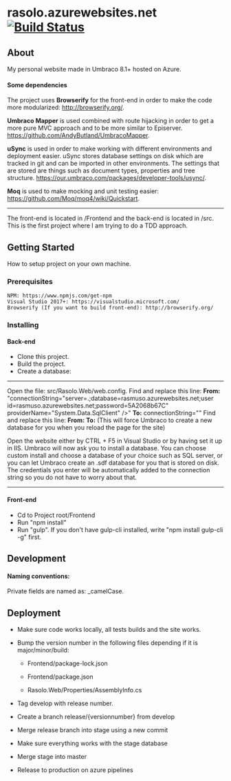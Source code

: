 # rasolo.azurewebsites.net [![Build Status](https://dev.azure.com/rasmusolofssons/rasolo/_apis/build/status/rasolo%20-%201%20-%20CI?branchName=master)](https://dev.azure.com/rasmusolofssons/rasolo/_build/latest?definitionId=2&branchName=master)

## About ##
My personal website made in Umbraco 8.1+ hosted on Azure.

#### Some dependencies

The project uses **Browserify** for the front-end in order to make the code more modularized: http://browserify.org/.

**Umbraco Mapper** is used combined with route hijacking in order to get a more pure MVC approach and to be more similar to Episerver. https://github.com/AndyButland/UmbracoMapper.

**uSync** is used in order to make working with different environments and deployment easier. uSync stores database settings on disk which are tracked in git and can be imported in other environments. The settings that are stored are things such as document types, properties and tree structure. https://our.umbraco.com/packages/developer-tools/usync/.

**Moq** is used to make mocking and unit testing easier: https://github.com/Moq/moq4/wiki/Quickstart.

___

The front-end is located in /Frontend and the back-end is located in /src.
This is the first project where I am trying to do a TDD approach.

## Getting Started
How to setup project on your own machine.
### Prerequisites
```
NPM: https://www.npmjs.com/get-npm
Visual Studio 2017+: https://visualstudio.microsoft.com/
Browserify (If you want to build front-end): http://browserify.org/
```

### Installing

#### Back-end
* Clone this project.
* Build the project.
* Create a database:
___
Open the file: src/Rasolo.Web/web.config.
Find and replace this line:
**From:** "connectionString="server=.;database=rasmuso.azurewebsites.net;user id=rasmuso.azurewebsites.net;password=5A2068b67C" providerName="System.Data.SqlClient" />"
**To:** connectionString=""
Find and replace this line:
**From:** <add key="Umbraco.Core.ConfigurationStatus" value="8.1.0" />
**To:** <add key="Umbraco.Core.ConfigurationStatus" value="" />
(This will force Umbraco to create a new database for you when you reload the page for the site)

Open the website either by CTRL + F5 in Visual Studio or by having set it up in IIS. Umbraco will now ask you to install a database. You can choose custom install and choose a database of your choice such as SQL server, or you can let Umbraco create an .sdf database for you that is stored on disk. The credentials you enter will be automatically added to the connection string so you do not have to worry about that.

___
#### Front-end
* Cd to Project root/Frontend
* Run "npm install"
* Run "gulp". If you don't have gulp-cli installed, write "npm install gulp-cli -g" first.

## Development
#### Naming conventions:
Private fields are named as: _camelCase.

## Deployment

* Make sure code works locally, all tests builds and the site works.
* Bump the version number in the following files depending if it is major/minor/build:

  * Frontend/package-lock.json

  * Frontend/package.json

  * Rasolo.Web/Properties/AssemblyInfo.cs
* Tag develop with release number.
* Create a branch release/{versionnumber} from develop
* Merge release branch into stage using a new commit
* Make sure everything works with the stage database
* Merge stage into master
* Release to production on azure pipelines

